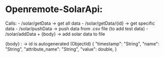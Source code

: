 # Openremote-SolarApi:
  Calls:
    - /solar/getData -> get all data
    - /solar/getData/{id} -> get specific data
    - /solar/pushData -> push data from .csv file (to add test data)
    - /solar/addData + {body} -> add solar data to file
    
  {body} : -> id is autogenerated (ObjectId)
  {
    "timestamp": "String",
    "name": "String",
    "attribute_name": "String",
    "value": double,
  }    
